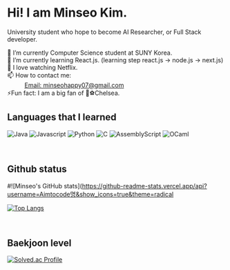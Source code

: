 
<h1> Hi! I am Minseo Kim. </h1>

<p> University student who hope to become AI Researcher, or Full Stack developer.</p>
<dl>
 <dt>🔭 I’m currently Computer Science student at SUNY Korea.</dt>
  <dt>🌱 I’m currently learning React.js. (learning step react.js -> node.js -> next.js) </dt>
  <dt>🤔 I love watching Netflix.</dt>
  <dt>📫 How to contact me: </dt>
     <dd><a href = "mailto:minseohappy07@gmail.com">Email: minseohappy07@gmail.com</a></dd>
  <dt>⚡Fun fact: I am a big fan of 🔵⚽️Chelsea. </dt>
</dl>

<h2> Languages that I learned </h2>

![Java](https://img.shields.io/badge/java-%23ED8B00.svg?style=for-the-badge&logo=openjdk&logoColor=white)
![Javascript](https://img.shields.io/badge/javascript-%23F7DF1E?style=for-the-badge&logo=javascript&logoColor=white)
![Python](https://img.shields.io/badge/python-3670A0?style=for-the-badge&logo=python&logoColor=ffdd54)
![C](https://img.shields.io/badge/c-%2300599C.svg?style=for-the-badge&logo=c&logoColor=white)
![AssemblyScript](https://img.shields.io/badge/assembly%20script-%23000000.svg?style=for-the-badge&logo=assemblyscript&logoColor=white)
![OCaml](https://img.shields.io/badge/OCaml-%23E98407.svg?style=for-the-badge&logo=ocaml&logoColor=white)

</br>

<h2> Github status </h2>

#![Minseo's GitHub stats](https://github-readme-stats.vercel.app/api?username=Aimtocode명&show_icons=true&theme=radical
</br>

[![Top Langs](https://github-readme-stats.vercel.app/api/top-langs/?username=Aimtocode&layout=compact)](https://github.com/Aimtocode/github-readme-stats)

</br>
<h2>Baekjoon level</h2>

[![Solved.ac Profile](http://mazassumnida.wtf/api/v2/generate_badge?boj=msdaniel0702)](https://solved.ac/msdaniel0702/) 


